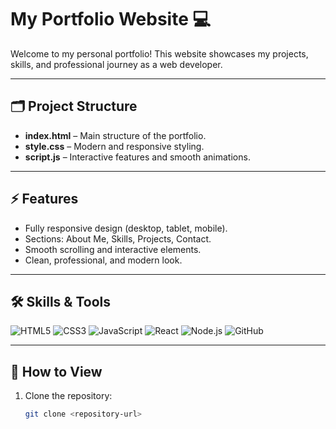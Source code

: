 # My Portfolio Website 💻

Welcome to my personal portfolio! This website showcases my projects, skills, and professional journey as a web developer.

---

## 🗂 Project Structure

- **index.html** – Main structure of the portfolio.  
- **style.css** – Modern and responsive styling.  
- **script.js** – Interactive features and smooth animations.  

-----

## ⚡ Features

- Fully responsive design (desktop, tablet, mobile).  
- Sections: About Me, Skills, Projects, Contact.  
- Smooth scrolling and interactive elements.  
- Clean, professional, and modern look.  

---

## 🛠 Skills & Tools

![HTML5](https://img.shields.io/badge/HTML5-E34F26?style=flat&logo=html5&logoColor=white)
![CSS3](https://img.shields.io/badge/CSS3-1572B6?style=flat&logo=css3&logoColor=white)
![JavaScript](https://img.shields.io/badge/JavaScript-F7DF1E?style=flat&logo=javascript&logoColor=black)
![React](https://img.shields.io/badge/React-61DAFB?style=flat&logo=react&logoColor=black)
![Node.js](https://img.shields.io/badge/Node.js-339933?style=flat&logo=node.js&logoColor=white)
![GitHub](https://img.shields.io/badge/GitHub-181717?style=flat&logo=github&logoColor=white)

---

## 🚀 How to View

1. Clone the repository:  
   ```bash
   git clone <repository-url>
